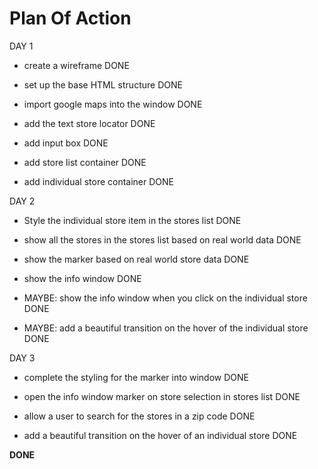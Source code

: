 # Plan Of Action

DAY 1
- create a wireframe DONE

- set up the base HTML structure DONE

- import google maps into the window DONE

- add the text store locator DONE

- add input box DONE

- add store list container DONE

- add individual store container DONE

DAY 2

- Style the individual store item in the stores list DONE

- show all the stores in the stores list based on real world data DONE

- show the marker based on real world store data DONE

- show the info window DONE

- MAYBE: show the info window when you click on the individual store DONE

- MAYBE: add a beautiful transition on the hover of the individual store DONE

DAY 3

- complete the styling for the marker into window DONE

- open the info window marker on store selection in stores list DONE

- allow a user to search for the stores in a zip code DONE

- add a beautiful transition on the hover of an individual store DONE

**DONE**